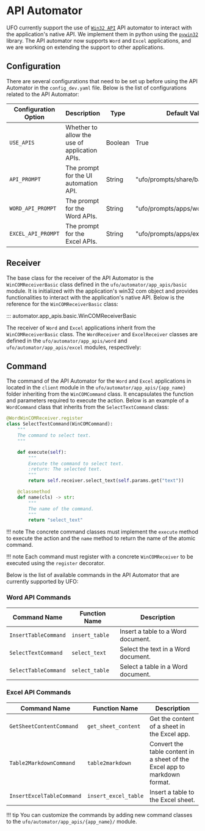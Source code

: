 # API Automator

UFO currently support the use of [`Win32 API`](https://learn.microsoft.com/en-us/windows/win32/api/) API automator to interact with the application's native API. We implement them in python using the [`pywin32`](https://pypi.org/project/pywin32/) library. The API automator now supports `Word` and `Excel` applications, and we are working on extending the support to other applications.

## Configuration

There are several configurations that need to be set up before using the API Automator in the `config_dev.yaml` file. Below is the list of configurations related to the API Automator:

| Configuration Option    | Description                                                                                             | Type     | Default Value |
|-------------------------|---------------------------------------------------------------------------------------------------------|----------|---------------|
| `USE_APIS`              | Whether to allow the use of application APIs.                                                           | Boolean  | True          |
| `API_PROMPT`           | The prompt for the UI automation API. | String | "ufo/prompts/share/base/api.yaml"          |
| `WORD_API_PROMPT`      | The prompt for the Word APIs.       | String | "ufo/prompts/apps/word/api.yaml"           |
| `EXCEL_API_PROMPT`     | The prompt for the Excel APIs.      | String | "ufo/prompts/apps/excel/api.yaml"          |

## Receiver
The base class for the receiver of the API Automator is the `WinCOMReceiverBasic` class defined in the `ufo/automator/app_apis/basic` module. It is initialized with the application's win32 com object and provides functionalities to interact with the application's native API. Below is the reference for the `WinCOMReceiverBasic` class:

::: automator.app_apis.basic.WinCOMReceiverBasic

The receiver of `Word` and `Excel` applications inherit from the `WinCOMReceiverBasic` class. The `WordReceiver` and `ExcelReceiver` classes are defined in the `ufo/automator/app_apis/word` and `ufo/automator/app_apis/excel` modules, respectively:


## Command

The command of the API Automator for the `Word` and `Excel` applications in located in the `client` module in the `ufo/automator/app_apis/{app_name}` folder inheriting from the `WinCOMCommand` class. It encapsulates the function and parameters required to execute the action. Below is an example of a `WordCommand` class that inherits from the `SelectTextCommand` class:

```python
@WordWinCOMReceiver.register
class SelectTextCommand(WinCOMCommand):
    """
    The command to select text.
    """

    def execute(self):
        """
        Execute the command to select text.
        :return: The selected text.
        """
        return self.receiver.select_text(self.params.get("text"))

    @classmethod
    def name(cls) -> str:
        """
        The name of the command.
        """
        return "select_text"
```

!!! note
    The concrete command classes must implement the `execute` method to execute the action and the `name` method to return the name of the atomic command.

!!! note
    Each command must register with a concrete `WinCOMReceiver` to be executed using the `register` decorator.

Below is the list of available commands in the API Automator that are currently supported by UFO:

### Word API Commands

| Command Name | Function Name | Description |
|--------------|---------------|-------------|
| `InsertTableCommand` | `insert_table` | Insert a table to a Word document. |
| `SelectTextCommand` | `select_text` | Select the text in a Word document. |
| `SelectTableCommand` | `select_table` | Select a table in a Word document. |


### Excel API Commands

| Command Name | Function Name | Description |
|--------------|---------------|-------------|
| `GetSheetContentCommand` | `get_sheet_content` | Get the content of a sheet in the Excel app. |
| `Table2MarkdownCommand` | `table2markdown` | Convert the table content in a sheet of the Excel app to markdown format. |
| `InsertExcelTableCommand` | `insert_excel_table` | Insert a table to the Excel sheet. |


!!! tip
    You can customize the commands by adding new command classes to the `ufo/automator/app_apis/{app_name}/` module.

  
  